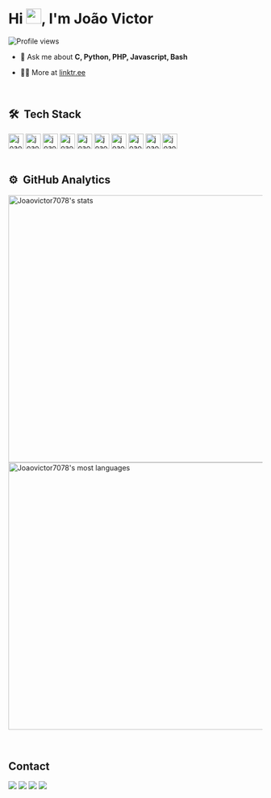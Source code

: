 <h1 align="left">Hi <img src="https://raw.githubusercontent.com/kaueMarques/kaueMarques/master/hi.gif" height="30px">, I'm João Victor</h1>
<p align="left"> <img src="https://komarev.com/ghpvc/?username=Joaovictor7078&color=blue" alt="Profile views" /> </p>

- 💬 Ask me about **C, Python, PHP, Javascript, Bash**

- 👨‍💻 More at [linktr.ee](https://linktr.ee/joao_alves.sec)
<br>

## 🛠 &nbsp;Tech Stack
<div style="display: inline_block">
  <img aling="center" alt="joao-Linux" height="30" width="30" src="https://cdn.jsdelivr.net/gh/devicons/devicon/icons/php/php-original.svg" />
  <img aling="center" alt="joao-Linux" height="30" width="30" src="https://cdn.jsdelivr.net/gh/devicons/devicon/icons/opencv/opencv-original.svg" />
  <img aling="center" alt="joao-Linux" height="30" width="30" src="https://cdn.jsdelivr.net/gh/devicons/devicon/icons/anaconda/anaconda-original.svg" />
  <img aling="center" alt="joao-Linux" height="30" width="30" src="https://cdn.jsdelivr.net/gh/devicons/devicon/icons/sqlite/sqlite-original-wordmark.svg" />
  <img aling="center" alt="joao-Linux" height="30" width="30" src="https://cdn.jsdelivr.net/gh/devicons/devicon/icons/javascript/javascript-original.svg" />
  <img aling="center" alt="joao-Linux" height="30" width="30" src="https://cdn.jsdelivr.net/gh/devicons/devicon/icons/git/git-original.svg" />
  <img aling="center" alt="joao-Linux" height="30" width="30" src="https://cdn.jsdelivr.net/gh/devicons/devicon/icons/c/c-original.svg" />
  <img aling="center" alt="joao-Linux" height="30" width="30" src="https://cdn.jsdelivr.net/gh/devicons/devicon/icons/selenium/selenium-original.svg" />
  <img aling="center" alt="joao-Linux" height="30" width="30" src="https://cdn.jsdelivr.net/gh/devicons/devicon/icons/python/python-original.svg" />
  <img aling="center" alt="joao-Linux" height="30" width="30" src="https://cdn.jsdelivr.net/gh/devicons/devicon/icons/linux/linux-original.svg" />
</div>
<br>

## ⚙️ &nbsp;GitHub Analytics
<p align="left">
<img width="530em" src="https://github-readme-stats.vercel.app/api?username=Joaovictor7078&show_icons=true&theme=vision-friendly-dark" alt="Joaovictor7078's stats"/>
<img width="530em" src="https://github-readme-stats.vercel.app/api/top-langs/?username=Joaovictor7078&layout=compact&theme=vision-friendly-dark" alt="Joaovictor7078's most languages"/>
</p>
<br>

## Contact
<div> 
  <a href="https://instagram.com/joao_alves.sec" target="_blank"><img src="https://img.shields.io/badge/-Instagram-%23E4405F?style=for-the-badge&logo=instagram&logoColor=white" target="_blank"></a>
  <a href = "mailto:joao.victor.alves.dev@gmail.com"><img src="https://img.shields.io/badge/-Gmail-%23333?style=for-the-badge&logo=gmail&logoColor=white" target="_blank"></a>
  <a href="https://www.linkedin.com/in/jo%C3%A3o-victor-045a92221" target="_blank"><img src="https://img.shields.io/badge/-LinkedIn-%230077B5?style=for-the-badge&logo=linkedin&logoColor=white" target="_blank"></a> 
  <a href="https://twitter.com/JoaoAlves07070" target="_blank"><img src="https://img.shields.io/badge/Twitter-1DA1F2?style=for-the-badge&logo=twitter&logoColor=white" terget="_blank"></a>

</div>
